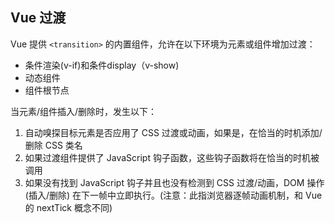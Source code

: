 
## Vue 过渡
Vue 提供 `<transition>` 的内置组件，允许在以下环境为元素或组件增加过渡：
* 条件渲染(v-if)和条件display（v-show)
* 动态组件
* 组件根节点

当元素/组件插入/删除时，发生以下：
1. 自动嗅探目标元素是否应用了 CSS 过渡或动画，如果是，在恰当的时机添加/删除 CSS 类名
2. 如果过渡组件提供了 JavaScript 钩子函数，这些钩子函数将在恰当的时机被调用
3. 如果没有找到 JavaScript 钩子并且也没有检测到 CSS 过渡/动画，DOM 操作 (插入/删除) 在下一帧中立即执行。(注意：此指浏览器逐帧动画机制，和 Vue 的 nextTick 概念不同)


